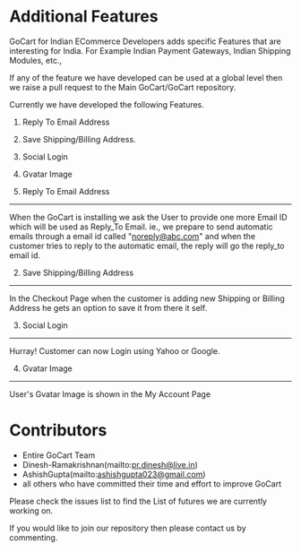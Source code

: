 Additional Features
===================
GoCart for Indian ECommerce Developers adds specific Features that are interesting for India.
For Example Indian Payment Gateways, Indian Shipping Modules, etc., 

If any of the feature we have developed can be used at a global level then we raise a pull request to the Main GoCart/GoCart repository.

Currently we have developed the following Features.


1) Reply To Email Address
2) Save Shipping/Billing Address.
3) Social Login
4) Gvatar Image

1) Reply To Email Address
----------------------
When the GoCart is installing we ask the User to provide one more Email ID which will be used as Reply_To Email.
ie., we prepare to send automatic emails through a email id called "noreply@abc.com" and when the customer tries to reply to the automatic email, the reply will go the reply_to email id.

2) Save Shipping/Billing Address
--------------------------------
In the Checkout Page when the customer is adding new Shipping or Billing Address he gets an option to save it from there it self.

3) Social Login
---------------
Hurray! Customer can now Login using Yahoo or Google.

4) Gvatar Image
---------------
User's Gvatar Image is shown in the My Account Page

Contributors
============

* Entire GoCart Team
* Dinesh-Ramakrishnan(mailto:pr.dinesh@live.in)
* AshishGupta(mailto:ashishgupta023@gmail.com)
* all others who have committed their time and effort to improve GoCart




Please check the issues list to find the List of futures we are currently working on.

If you would like to join our repository then please contact us by commenting.
